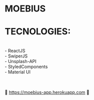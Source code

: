 # MOEBIUS

 
 # TECNOLOGIES: <br/>
<br/>
- ReactJS <br/>
- SwiperJS <br/>
- Unsplash-API <br/>
- StyledComponents <br/>
- Material UI <br/>

<br/>
<br/>

 🚀 https://moebius-app.herokuapp.com 🚀
